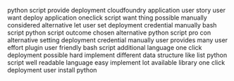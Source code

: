 python script provide deployment cloudfoundry application user story user want deploy application oneclick script want thing possible manually considered alternative let user set deployment credential manually bash script python script outcome chosen alternative python script pro con alternative setting deployment credential manually user provides many user effort plugin user friendly bash script additional language one click deployment possible hard implement different data structure like list python script well readable language easy implement lot available library one click deployment user install python